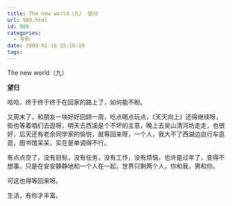 ```yaml
---
title: The new world（九） 望归
url: 989.html
id: 989
categories:
  - 写到
date: 2009-01-16 15:16:19
tags:
---
```


The new world（九）  
  

**望归**

  
哈哈，终于终于终于在回家的路上了，如何能不盼。  
  
又周末了，和朋友一块好好回顾一周，吃点喝点玩点，《天天向上》还得继续呀，街也等着咱们去逛呀，明天去西溪是个不坏的主意，晚上去吴山清河坊走走，也很好，后天还有老余同学家的愉悦，就等回来呀，一个人，我大不了西湖边自行车逛逛，图书馆呆呆，实在是单调得不行。  
  
有点点空了，没有目标，没有任务，没有工作，没有烦恼，也许是过年了，变得不想事，只是在安安静静地和一个人在一起，世界只剩两个人，你和我，男和你。  
  
可这也得等回来呀。  
  
生活，有你才丰富。